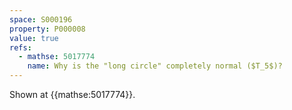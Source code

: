 ```yaml
---
space: S000196
property: P000008
value: true
refs:
  - mathse: 5017774
    name: Why is the "long circle" completely normal ($T_5$)?
---
```


Shown at {{mathse:5017774}}.
